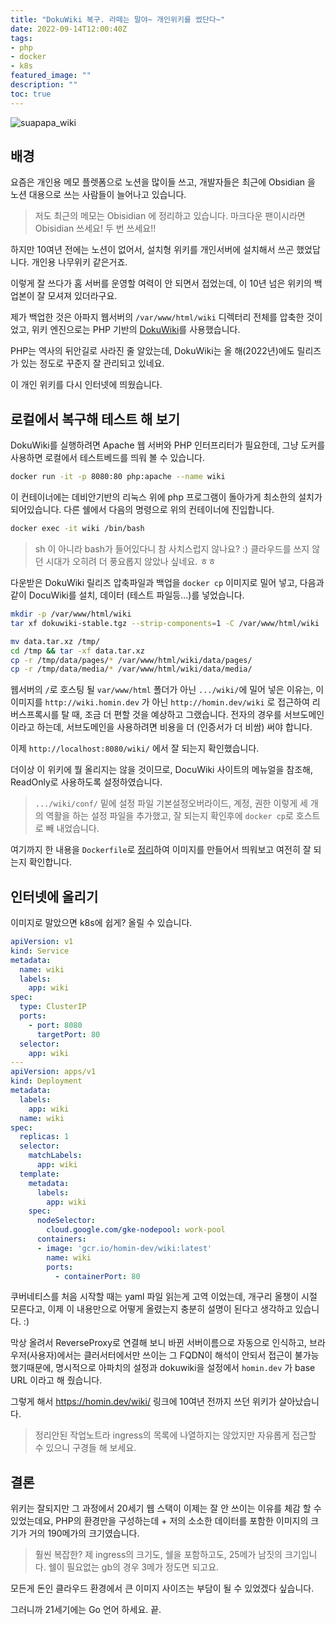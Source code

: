 ```yaml
---
title: "DokuWiki 복구. 라떼는 말야~ 개인위키를 썼단다~"
date: 2022-09-14T12:00:40Z
tags:
- php
- docker
- k8s
featured_image: ""
description: ""
toc: true
---
```


![suapapa_wiki](https://asset.homin.dev/blog/img/suapapa_wiki.png)

## 배경

요즘은 개인용 메모 플렛폼으로 노션을 많이들 쓰고,
개발자들은 최근에 Obsidian 을 노션 대용으로 쓰는 사람들이 늘어나고 있습니다.

> 저도 최근의 메모는 Obisidian 에 정리하고 있습니다.
> 마크다운 팬이시라면 Obisidian 쓰세요! 두 번 쓰세요!!

하지만 10여년 전에는 노션이 없어서, 설치형 위키를 개인서버에 설치해서 쓰곤 했었답니다.
개인용 나무위키 같은거죠.

이렇게 잘 쓰다가 홈 서버를 운영할 여력이 안 되면서 접었는데, 이 10년 넘은 위키의
백업본이 잘 모셔져 있더라구요.

제가 백업한 것은 아파지 웹서버의 `/var/www/html/wiki` 디렉터리 전체를 압축한 것이었고,
위키 엔진으로는 PHP 기반의 [DokuWiki](https://www.dokuwiki.org/dokuwiki)를 사용했습니다.

PHP는 역사의 뒤안길로 사라진 줄 알았는데, DokuWiki는 올 해(2022년)에도 릴리즈가 있는 정도로
꾸준지 잘 관리되고 있네요.

이 개인 위키를 다시 인터넷에 띄웠습니다.

## 로컬에서 복구해 테스트 해 보기

DokuWiki를 실행하려면 Apache 웹 서버와 PHP 인터프리터가 필요한데,
그냥 도커를 사용하면 로컬에서 테스트베드를 띄워 볼 수 있습니다.

```bash
docker run -it -p 8080:80 php:apache --name wiki
```

이 컨테이너에는 데비안기반의 리눅스 위에 php 프로그램이 돌아가게 최소한의 설치가
되어있습니다. 다른 쉘에서 다음의 명령으로 위의 컨테이너에 진입합니다.

```bash
docker exec -it wiki /bin/bash
```

> sh 이 아니라 bash가 들어있다니 참 사치스럽지 않나요? :)
> 클라우드를 쓰지 않던 시대가 오히려 더 풍요롭지 않았나 싶네요. ㅎㅎ

다운받은 DokuWiki 릴리즈 압축파일과 백업을 `docker cp` 이미지로 밀어 넣고,
다음과 같이 DocuWiki를 설치, 데이터 (테스트 파일등...)를 넣었습니다.

```bash
mkdir -p /var/www/html/wiki
tar xf dokuwiki-stable.tgz --strip-components=1 -C /var/www/html/wiki

mv data.tar.xz /tmp/
cd /tmp && tar -xf data.tar.xz
cp -r /tmp/data/pages/* /var/www/html/wiki/data/pages/
cp -r /tmp/data/media/* /var/www/html/wiki/data/media/
```

웹서버의 `/`로 호스팅 될 `var/www/html` 폴더가 아닌 `.../wiki/`에 밀어 넣은 이유는,
이 이미지를 `http://wiki.homin.dev` 가 아닌 `http://homin.dev/wiki` 로 접근하여 리버스프록시를 탈 때,
조금 더 편할 것을 예상하고 그랬습니다. 전자의 경우를 서브도메인이라고 하는데,
서브도메인을 사용하려면 비용을 더 (인증서가 더 비쌈) 써야 합니다.

이제 `http://localhost:8080/wiki/` 에서 잘 되는지 확인했습니다.

더이상 이 위키에 뭘 올리지는 않을 것이므로, DocuWiki 사이트의 메뉴얼을 참조해,
ReadOnly로 사용하도록 설정하였습니다.

> `.../wiki/conf/` 밑에 설정 파일 기본설정오버라이드, 계정, 권한 이렇게 세 개의 역활을 하는
> 설정 파일을 추가했고, 잘 되는지 확인후에 `docker cp`로 호스트로 빼 내었습니다.

여기까지 한 내용을 `Dockerfile`로 [정리](https://raw.githubusercontent.com/suapapa/archive-wiki/main/Dockerfile)하여
이미지를 만들어서 띄워보고 여전히 잘 되는지 확인합니다.

## 인터넷에 올리기

이미지로 말았으면 k8s에 쉽게? 올릴 수 있습니다.
```yaml
apiVersion: v1
kind: Service
metadata:
  name: wiki
  labels:
    app: wiki
spec:
  type: ClusterIP
  ports:
    - port: 8080
      targetPort: 80
  selector:
    app: wiki
---
apiVersion: apps/v1
kind: Deployment
metadata:
  labels:
    app: wiki
  name: wiki
spec:
  replicas: 1
  selector:
    matchLabels:
      app: wiki
  template:
    metadata:
      labels:
        app: wiki
    spec:
      nodeSelector:
        cloud.google.com/gke-nodepool: work-pool
      containers:
      - image: 'gcr.io/homin-dev/wiki:latest'
        name: wiki
        ports:
          - containerPort: 80
```
쿠버네티스를 처음 시작할 때는 yaml 파일 읽는게 고역 이었는데,
개구리 올챙이 시절 모른다고,
이제 이 내용만으로 어떻게 올렸는지 충분히 설명이 된다고 생각하고 있습니다. :)

막상 올려서 ReverseProxy로 연결해 보니 바뀐 서버이름으로 자동으로 인식하고,
브라우저(사용자)에서는 클러서터에서만 쓰이는 그 FQDN이 해석이 안되서 접근이 불가능했기때문에,
명시적으로 아파치의 설정과 dokuwiki을 설정에서 `homin.dev` 가 base URL 이라고 해 줬습니다.

그렇게 해서 https://homin.dev/wiki/ 링크에 10여년 전까지 쓰던 위키가 살아났습니다.

> 정리안된 작업노트라 ingress의 목록에 나열하지는 않았지만 자유롭게 접근할 수 있으니
> 구경들 해 보세요.

## 결론

위키는 잘되지만 그 과정에서 20세기 웹 스택이 이제는 잘 안 쓰이는 이유를 체감 할 수 있었는데요,
PHP의 환경만을 구성하는데 + 저의 소소한 데이터를 포함한 이미지의 크기가 거의 190메가의 크기였습니다.

> 훨씬 복잡한? 제 ingress의 크기도, 쉘을 포함하고도, 25메가 남짓의 크기입니다.
> 쉘이 필요없는 gb의 경우 3메가 정도면 되고요.

모든게 돈인 클라우드 환경에서 큰 이미지 사이즈는 부담이 될 수 있었겠다 싶습니다.

그러니까 21세기에는 Go 언어 하세요. 끝.